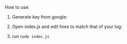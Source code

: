 How to use:

1. Generate key from google:

2. Open index.js and edit lines to match that of your log:

3. run `node index.js`